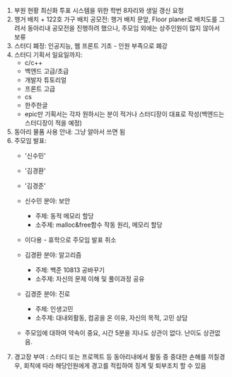 1. 부원 현황 최신화 투표 시스템을 위한 학번 8자리와 생일 갱신 요청
2. 행거 배치 + 122호 가구 배치 공모전: 행거 배치 문앞, Floor planer로 배치도를 그려서 동아리내 공모전을 진행하려 했으나, 주모임 외에는 상주인원이 많지 않아서 보류
3. 스터디 폐정: 인공지능, 웹 프론트 기초 - 인원 부족으로 폐강
4. 스터디 기획서 일요일까지:
   - c/c++
   - 백엔드 고급/초급
   - 개발자 튜토리얼
   - 프론트 고급
   - cs
   - 한주한글
   - epic만 기획서는 각자 원하시는 분이 적거나 스터디장이 대표로 작성(백엔드는 스터디장이 적을 예정)
5. 동아리 물품 사용 안내: 그냥 알아서 쓰면 됨
6. 주모임 발표:
   - '신수민'
   - '김경환'
   - '김경준'
   
   - 신수민 분야: 보안
     - 주제: 동적 메모리 할당
     - 소주제: malloc&free함수 작동 원리, 메모리 할당
     
   - 이다용 - 휴학으로 주모임 발표 취소
   
   - 김경환 분야: 알고리즘
     - 주제: 백준 10813 공바꾸기
     - 소주제: 자신의 문제 이해 및 풀이과정 공유
     
   - 김경준 분야: 진로
     - 주제: 인생고민
     - 소주제: 대내외활동, 컴공을 온 이유, 자신의 목적, 고민 상담
     
   - 주모임에 대하여 약속이 중요, 시간 5분을 지나도 상관이 없다. 난이도 상관없음.
7. 경고장 부여 : 스터디 또는 프로젝트 등 동아리내에서 활동 중 중대한 손해를 끼칠경우, 회칙에 따라 해당인원에게 경고를 적립하여 징계 및 퇴부조치 할 수 있음 
